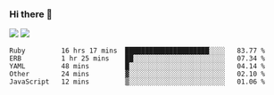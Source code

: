 ### Hi there 👋

<!--
**sasharevzin/sasharevzin** is a ✨ _special_ ✨ repository because its `README.md` (this file) appears on your GitHub profile.

Here are some ideas to get you started:

- 🔭 I’m currently working on ...
- 🌱 I’m currently learning ...
- 👯 I’m looking to collaborate on ...
- 🤔 I’m looking for help with ...
- 💬 Ask me about ...
- 📫 How to reach me: ...
- 😄 Pronouns: ...
- ⚡ Fun fact: ...
-->

![](https://yusufozturk.vercel.app/api?username=sasharevzin&hide_title=true&include_all_commits=true&count_private=true&show_icons=true) ![](https://yusufozturk.vercel.app/api/top-langs/?username=sasharevzin&layout=compact&langs_count=10&hide=apacheconf,coffeescript)

<!--START_SECTION:waka-->
```text
Ruby         16 hrs 17 mins  █████████████████████░░░░   83.77 % 
ERB          1 hr 25 mins    ██░░░░░░░░░░░░░░░░░░░░░░░   07.34 % 
YAML         48 mins         █░░░░░░░░░░░░░░░░░░░░░░░░   04.14 % 
Other        24 mins         ▓░░░░░░░░░░░░░░░░░░░░░░░░   02.10 % 
JavaScript   12 mins         ▒░░░░░░░░░░░░░░░░░░░░░░░░   01.06 % 
```
<!--END_SECTION:waka-->
